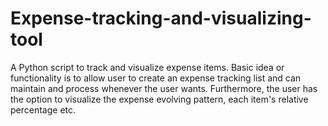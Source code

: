 # Expense-tracking-and-visualizing-tool
A Python script to track and visualize expense items. Basic idea or functionality is to allow user to create an expense tracking list and can maintain and process whenever the user wants. Furthermore, the user has the option to visualize the expense evolving pattern, each item's relative percentage etc.
